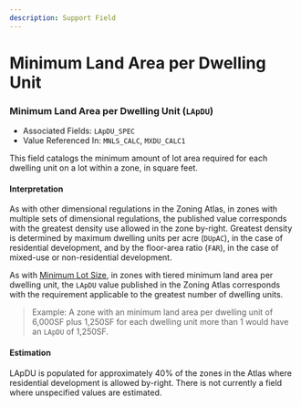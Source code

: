 ```yaml
---
description: Support Field
---
```


# Minimum Land Area per Dwelling Unit

### Minimum Land Area per Dwelling Unit \(`LApDU`\) 

* Associated Fields: `LApDU_SPEC` 
* Value Referenced In: `MNLS_CALC`, `MXDU_CALC1` 

This field catalogs the minimum amount of lot area required for each dwelling unit on a lot within a zone, in square feet. 

#### Interpretation

As with other dimensional regulations in the Zoning Atlas, in zones with multiple sets of dimensional regulations, the published value corresponds with the greatest density use allowed in the zone by-right.  Greatest density is determined by maximum dwelling units per acre \(`DUpAC`\), in the case of residential development, and by the floor-area ratio \(`FAR`\), in the case of mixed-use or non-residential development.  

As with [Minimum Lot Size](minimum-lot-size.md), in zones with tiered minimum land area per dwelling unit, the  `LApDU` value published in the Zoning Atlas corresponds with the requirement applicable to the greatest number of dwelling units.

> Example: A zone with an minimum land area per dwelling unit of 6,000SF plus 1,250SF for each dwelling unit more than 1 would have an `LApDU` of 1,250SF.

#### Estimation

LApDU is populated for approximately 40% of the zones in the Atlas where residential development is allowed by-right. There is not currently a field where unspecified values are estimated.

